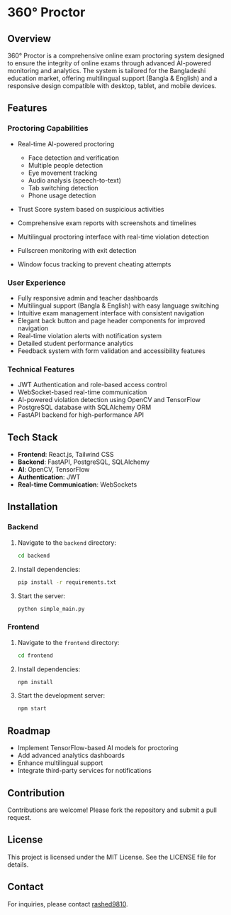 # 360° Proctor

## Overview

360° Proctor is a comprehensive online exam proctoring system designed to ensure the integrity of online exams through advanced AI-powered monitoring and analytics. The system is tailored for the Bangladeshi education market, offering multilingual support (Bangla & English) and a responsive design compatible with desktop, tablet, and mobile devices.

## Features

### Proctoring Capabilities

- Real-time AI-powered proctoring

  - Face detection and verification
  - Multiple people detection
  - Eye movement tracking
  - Audio analysis (speech-to-text)
  - Tab switching detection
  - Phone usage detection

- Trust Score system based on suspicious activities
- Comprehensive exam reports with screenshots and timelines
- Multilingual proctoring interface with real-time violation detection
- Fullscreen monitoring with exit detection
- Window focus tracking to prevent cheating attempts

### User Experience

- Fully responsive admin and teacher dashboards
- Multilingual support (Bangla & English) with easy language switching
- Intuitive exam management interface with consistent navigation
- Elegant back button and page header components for improved navigation
- Real-time violation alerts with notification system
- Detailed student performance analytics
- Feedback system with form validation and accessibility features

### Technical Features

- JWT Authentication and role-based access control
- WebSocket-based real-time communication
- AI-powered violation detection using OpenCV and TensorFlow
- PostgreSQL database with SQLAlchemy ORM
- FastAPI backend for high-performance API

## Tech Stack

- **Frontend**: React.js, Tailwind CSS
- **Backend**: FastAPI, PostgreSQL, SQLAlchemy
- **AI**: OpenCV, TensorFlow
- **Authentication**: JWT
- **Real-time Communication**: WebSockets

## Installation

### Backend

1. Navigate to the `backend` directory:

   ```bash
   cd backend
   ```

2. Install dependencies:

   ```bash
   pip install -r requirements.txt
   ```

3. Start the server:

   ```bash
   python simple_main.py
   ```

### Frontend

1. Navigate to the `frontend` directory:

   ```bash
   cd frontend
   ```

2. Install dependencies:

   ```bash
   npm install
   ```

3. Start the development server:

   ```bash
   npm start
   ```

## Roadmap

- Implement TensorFlow-based AI models for proctoring
- Add advanced analytics dashboards
- Enhance multilingual support
- Integrate third-party services for notifications

## Contribution

Contributions are welcome! Please fork the repository and submit a pull request.

## License

This project is licensed under the MIT License. See the LICENSE file for details.

## Contact

For inquiries, please contact [rashed9810](https://github.com/rashed9810).

